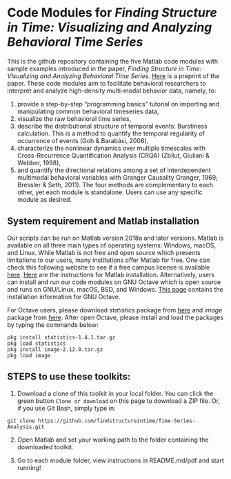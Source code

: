 # Code Modules for *Finding Structure in Time: Visualizing and Analyzing Behavioral Time Series*

This is the github repository containing the five Matlab code modules with sample examples introduced in the paper, *Finding Structure in Time: Visualizing and Analyzing Behavioral Time Series*. [Here](https://psyarxiv.com/mpz9g/) is a preprint of the paper. These code modules aim to facilitate behavioral researchers to interpret and analyze high-density multi-modal behavior data, namely, to:
1) provide a step-by-step “programming basics” tutorial on importing and manipulating common behavioral timeseries data,
2) visualize the raw behavioral time series, 
3) describe the distributional structure of temporal events: Burstiness calculation. This is a method to quantify the temporal regularity of occurrence of events (Goh & Barabási, 2008), 
4) characterize the nonlinear dynamics over multiple timescales with Cross-Recurrence Quantification Analysis (CRQA) (Zbilut, Giuliani & Webber, 1998),
5) and quantify the directional relations among a set of interdependent multimodal behavioral variables with Granger Causality Granger, 1969; Bressler & Seth, 2011).
The four methods are complementary to each other, yet each module is standalone. Users can use any specific module as desired.

## System requirement and Matlab installation
Our scripts can be run on Matlab version 2018a and later versions. Matlab is available on all three main types of operating systems: Windows, macOS, and Linux. While Matlab is not free and open source which presents limitations to our users, many institutions offer Matlab for free. One can check this following website to see if a free campus license is available [here](https://www.mathworks.com/academia/tah-support-program/eligibility.html). [Here](https://www.mathworks.com/help/install/ug/install-and-activate-without-an-internet-connection.html) are the instructions for Matlab installation. Alternatively, users can install and run our code modules on GNU Octave which is open source and runs on GNU/Linux, macOS, BSD, and Windows. [This page](https://www.gnu.org/software/octave/#install) contains the installation information for GNU Octave.

For Octave users, please download *statistics* package from [here](https://octave.sourceforge.io/statistics/index.html) and *image* package from [here](https://octave.sourceforge.io/image/). After open Octave, please install and load the packages by typing the commands below: 
```
pkg install statistics-1.4.1.tar.gz
pkg load statistics
pkg install image-2.12.0.tar.gz
pkg load image
```

## STEPS to use these toolkits:
1. Download a clone of this toolkit in your local folder. You can click the green button `Clone or download` on this page to download a ZIP file. Or, if you use Git Bash, simply type in:
```
git clone https://github.com/findstructureintime/Time-Series-Analysis.git
```
2. Open Matlab and set your working path to the folder containing the downloaded toolkit.

3. Go to each module folder, view instructions in README.md/pdf and start running!
